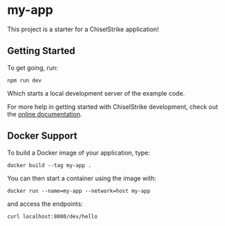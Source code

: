 # my-app

This project is a starter for a ChiselStrike application!

## Getting Started

To get going, run:

```console
npm run dev
```

Which starts a local development server of the example code.

For more help in getting started with ChiselStrike development, check out the
[online documentation](https://docs.chiselstrike.com).

## Docker Support

To build a Docker image of your application, type:

```console
docker build --tag my-app .
```

You can then start a container using the image with:

```
docker run --name=my-app --network=host my-app
```

and access the endpoints:

```
curl localhost:8080/dev/hello
```
